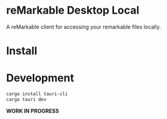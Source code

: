 # reMarkable Desktop Local

A reMarkable client for accessing your remarkable files locally.

# Install

# Development

```bash
cargo install tauri-cli
cargo tauri dev
```

**WORK IN PROGRESS**